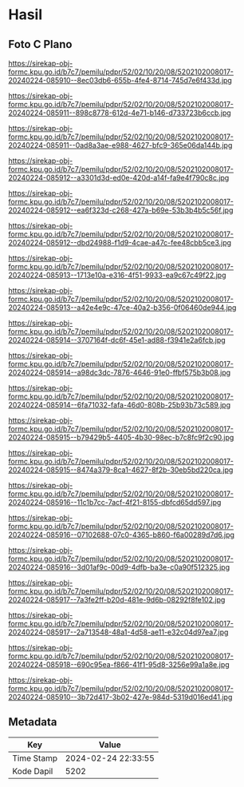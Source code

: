 # Hasil

## Foto C Plano

https://sirekap-obj-formc.kpu.go.id/b7c7/pemilu/pdpr/52/02/10/20/08/5202102008017-20240224-085910--8ec03db6-655b-4fe4-8714-745d7e6f433d.jpg

https://sirekap-obj-formc.kpu.go.id/b7c7/pemilu/pdpr/52/02/10/20/08/5202102008017-20240224-085911--898c8778-612d-4e71-b146-d733723b6ccb.jpg

https://sirekap-obj-formc.kpu.go.id/b7c7/pemilu/pdpr/52/02/10/20/08/5202102008017-20240224-085911--0ad8a3ae-e988-4627-bfc9-365e06da144b.jpg

https://sirekap-obj-formc.kpu.go.id/b7c7/pemilu/pdpr/52/02/10/20/08/5202102008017-20240224-085912--a3301d3d-ed0e-420d-a14f-fa9e4f790c8c.jpg

https://sirekap-obj-formc.kpu.go.id/b7c7/pemilu/pdpr/52/02/10/20/08/5202102008017-20240224-085912--ea6f323d-c268-427a-b69e-53b3b4b5c56f.jpg

https://sirekap-obj-formc.kpu.go.id/b7c7/pemilu/pdpr/52/02/10/20/08/5202102008017-20240224-085912--dbd24988-f1d9-4cae-a47c-fee48cbb5ce3.jpg

https://sirekap-obj-formc.kpu.go.id/b7c7/pemilu/pdpr/52/02/10/20/08/5202102008017-20240224-085913--1713e10a-e316-4f51-9933-ea9c67c49f22.jpg

https://sirekap-obj-formc.kpu.go.id/b7c7/pemilu/pdpr/52/02/10/20/08/5202102008017-20240224-085913--a42e4e9c-47ce-40a2-b356-0f06460de944.jpg

https://sirekap-obj-formc.kpu.go.id/b7c7/pemilu/pdpr/52/02/10/20/08/5202102008017-20240224-085914--3707164f-dc6f-45e1-ad88-f3941e2a6fcb.jpg

https://sirekap-obj-formc.kpu.go.id/b7c7/pemilu/pdpr/52/02/10/20/08/5202102008017-20240224-085914--a98dc3dc-7876-4646-91e0-ffbf575b3b08.jpg

https://sirekap-obj-formc.kpu.go.id/b7c7/pemilu/pdpr/52/02/10/20/08/5202102008017-20240224-085914--6fa71032-fafa-46d0-808b-25b93b73c589.jpg

https://sirekap-obj-formc.kpu.go.id/b7c7/pemilu/pdpr/52/02/10/20/08/5202102008017-20240224-085915--b79429b5-4405-4b30-98ec-b7c8fc9f2c90.jpg

https://sirekap-obj-formc.kpu.go.id/b7c7/pemilu/pdpr/52/02/10/20/08/5202102008017-20240224-085915--8474a379-8ca1-4627-8f2b-30eb5bd220ca.jpg

https://sirekap-obj-formc.kpu.go.id/b7c7/pemilu/pdpr/52/02/10/20/08/5202102008017-20240224-085916--11c1b7cc-7acf-4f21-8155-dbfcd65dd597.jpg

https://sirekap-obj-formc.kpu.go.id/b7c7/pemilu/pdpr/52/02/10/20/08/5202102008017-20240224-085916--07102688-07c0-4365-b860-f6a00289d7d6.jpg

https://sirekap-obj-formc.kpu.go.id/b7c7/pemilu/pdpr/52/02/10/20/08/5202102008017-20240224-085916--3d01af9c-00d9-4dfb-ba3e-c0a90f512325.jpg

https://sirekap-obj-formc.kpu.go.id/b7c7/pemilu/pdpr/52/02/10/20/08/5202102008017-20240224-085917--7a3fe2ff-b20d-481e-9d6b-08292f8fe102.jpg

https://sirekap-obj-formc.kpu.go.id/b7c7/pemilu/pdpr/52/02/10/20/08/5202102008017-20240224-085917--2a713548-48a1-4d58-ae11-e32c04d97ea7.jpg

https://sirekap-obj-formc.kpu.go.id/b7c7/pemilu/pdpr/52/02/10/20/08/5202102008017-20240224-085918--690c95ea-f866-41f1-95d8-3256e99a1a8e.jpg

https://sirekap-obj-formc.kpu.go.id/b7c7/pemilu/pdpr/52/02/10/20/08/5202102008017-20240224-085910--3b72d417-3b02-427e-984d-5319d016ed41.jpg


## Metadata

| Key        | Value               |
| ---------- | ------------------- |
| Time Stamp | 2024-02-24 22:33:55 |
| Kode Dapil | 5202                |



